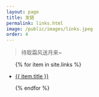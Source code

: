 ```yaml
---
layout: page
title: 友链
permalink: links.html
image: /public/images/links.jpeg
order: 4
---
```


> 待取霜风送月来~

<ul class="links">
{% for item in site.links %}
<li>
    <p>
        <a href="{{ item.url }}" target="_blank" title="{{ site.title }}">
        {{ item.title }}
        </a>
    </p>
</li>
{% endfor %}
</ul>
